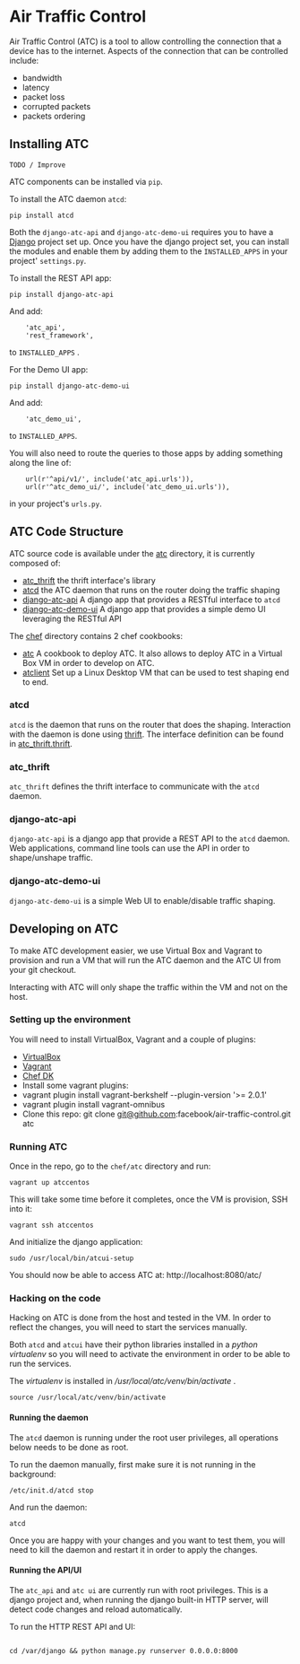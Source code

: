 # Air Traffic Control

Air Traffic Control (ATC) is a tool to allow controlling the connection that a device has to the internet. Aspects of the connection that can be controlled include:

* bandwidth
* latency
* packet loss
* corrupted packets
* packets ordering

## Installing ATC

`TODO / Improve`

ATC components can be installed via `pip`.

To install the ATC daemon `atcd`:

<code>pip install atcd</code>


Both the `django-atc-api` and `django-atc-demo-ui` requires you to have a [Django](https://www.djangoproject.com/) project set up. Once you have the django project set, you can install the modules and enable them by adding them to the `INSTALLED_APPS` in your project' `settings.py`.

To install the REST API app:

<code>pip install django-atc-api</code>

And add:

        'atc_api',
        'rest_framework',

to `INSTALLED_APPS` .


For the Demo UI app:

<code>pip install django-atc-demo-ui</code>

And add:

        'atc_demo_ui',


to `INSTALLED_APPS`.

You will also need to route the queries to those apps by adding something along the line of:

        url(r'^api/v1/', include('atc_api.urls')),
        url(r'^atc_demo_ui/', include('atc_demo_ui.urls')),

in your project's `urls.py`.

## ATC Code Structure

ATC source code is available under the [atc](atc/) directory, it is currently composed of:

* [atc_thrift](atc/atc_thrift) the thrift interface's library
* [atcd](atc/atcd) the ATC daemon that runs on the router doing the traffic shaping
* [django-atc-api](atc/django-atc-api) A django app that provides a RESTful interface to `atcd`
* [django-atc-demo-ui](atc/django-atc-demo-ui) A django app that provides a simple demo UI leveraging the RESTful API


The [chef](chef/) directory contains 2 chef cookbooks:

* [atc](chef/atc/) A cookbook to deploy ATC. It also allows to deploy ATC in a Virtual Box VM in order to develop on ATC.
* [atclient](chef/atcclient) Set up a Linux Desktop VM that can be used to test shaping end to end.

### atcd

`atcd` is the daemon that runs on the router that does the shaping. Interaction with the daemon is done using [thrift](https://thrift.apache.org/). The interface definition can be found in [atc_thrift.thrift](atc/atc_thrift/atc_thrift.thrift).

### atc_thrift

`atc_thrift` defines the thrift interface to communicate with the `atcd` daemon.

### django-atc-api

`django-atc-api` is a django app that provide a REST API to the `atcd` daemon. Web applications, command line tools can use the API in order to shape/unshape traffic.

### django-atc-demo-ui

`django-atc-demo-ui` is a simple Web UI to enable/disable traffic shaping.

## Developing on ATC

To make ATC development easier, we use Virtual Box and Vagrant to provision and run a VM that will run the ATC daemon and the ATC UI from your git checkout.

Interacting with ATC will only shape the traffic within the VM and not on the host.

### Setting up the environment

You will need to install VirtualBox, Vagrant and a couple of plugins:

* [VirtualBox](https://www.virtualbox.org/wiki/Downloads)
* [Vagrant](https://www.vagrantup.com/downloads.html)
* [Chef DK](https://downloads.chef.io/chef-dk/)
* Install some vagrant plugins:
 * vagrant plugin install vagrant-berkshelf --plugin-version '>= 2.0.1'
 * vagrant plugin install vagrant-omnibus
* Clone this repo: git clone git@github.com:facebook/air-traffic-control.git atc

### Running ATC

Once in the repo, go to the `chef/atc` directory and run:

<code>vagrant up atccentos</code>

This will take some time before it completes, once the VM is provision, SSH into it:

<code>vagrant ssh atccentos</code>

And initialize the django application:

<code>sudo /usr/local/bin/atcui-setup</code>

You should now be able to access ATC at: http://localhost:8080/atc/

### Hacking on the code

Hacking on ATC is done from the host and tested in the VM. In order to reflect the changes, you will need to start the services manually.

Both `atcd` and `atcui` have their python libraries installed in a *python virtualenv* so you will need to activate the environment in order to be able to run the services.

The *virtualenv* is installed in */usr/local/atc/venv/bin/activate* .

<code>source /usr/local/atc/venv/bin/activate</code>


#### Running the daemon

The `atcd` daemon is running under the root user privileges, all operations below needs to be done as root.

To run the daemon manually, first make sure it is not running in the background:

<code>/etc/init.d/atcd stop</code>

And run the daemon:

<code>atcd</code>

Once you are happy with your changes and you want to test them, you will need to kill the daemon and restart it in order to apply the changes.

#### Running the API/UI

The `atc_api` and `atc ui` are currently run with root privileges. This is a django project and, when running the django built-in HTTP server, will detect code changes and reload automatically.

To run the HTTP REST API and UI:

<code>
cd /var/django && python manage.py runserver 0.0.0.0:8000
</code>

